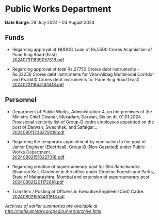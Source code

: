 # Public Works Department

**Date Range**: 29 July 2024 - 03 August 2024


## Funds
- Regarding approval of HUDCO Loan of Rs.5500 Crores Acqmisition of Pune Ring Road (East)\
  [202407311839057318.pdf](https://gr.maharashtra.gov.in/Site/Upload/Government%20Resolutions/English/202407311839057318.pdf)

- Regarding approval of total Rs.27750 Crores debt instruments - Rs.22250 Crores debt instruments for Virar-Alibag Multimodal Corridor and Rs.5500 Crores debt instruments for Pune Ring Road (East)\
  [202407311844143418.pdf](https://gr.maharashtra.gov.in/Site/Upload/Government%20Resolutions/English/202407311844143418.pdf)

## Personnel
- Department of Public Works, Administration-4, on the premises of the Ministry Chief Cleaner, Mukadam, Darwan, Six on dt.  01.01.2024. Provisional seniority list of Group-D cadre employees appointed on the post of Darwan, Swachhak, and Safaigar...\
  [202408011236379018.pdf](https://gr.maharashtra.gov.in/Site/Upload/Government%20Resolutions/English/202408011236379018.pdf)

- Regarding the temporary appointment by nomination to the post of Junior Engineer (Electrical), Group-B (Non-Gazetted) under Public Works Department.\
  [202408021510227318.pdf](https://gr.maharashtra.gov.in/Site/Upload/Government%20Resolutions/English/202408021510227318.pdf)

- Regarding creation of supernumerary post for Shri.Ramchandra Shamrao Koli, Gardener in the office under Director, Forests and Parks, State of Maharashtra, Mumbai and extension of supernumerary post.\
  [202408021201172618.pdf](https://gr.maharashtra.gov.in/Site/Upload/Government%20Resolutions/English/202408021201172618.pdf)

- Transfers / Posting of Officers in Executive Engineer (Civil) Cadre.\
  [202408021553401818.pdf](https://gr.maharashtra.gov.in/Site/Upload/Government%20Resolutions/English/202408021553401818.pdf)


*Archives of earlier summaries are available at http://mahsummary.orgpedia.in/en/archive.html*
